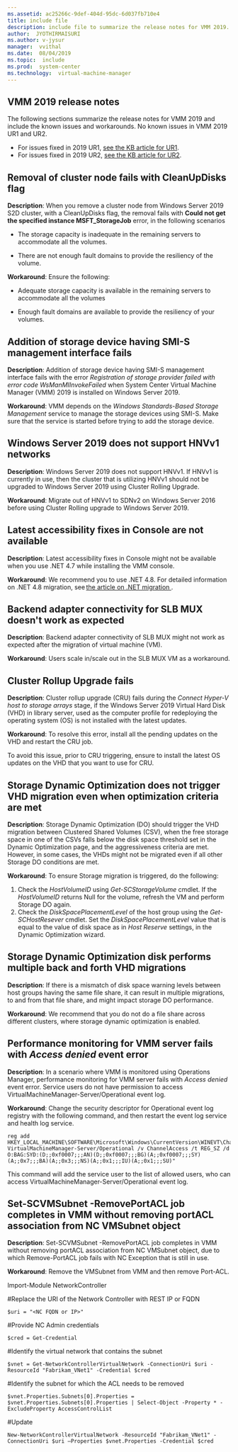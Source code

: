 ```yaml
---
ms.assetid: ac25266c-9def-404d-95dc-6d037fb710e4
title: include file
description: include file to summarize the release notes for VMM 2019.
author:  JYOTHIRMAISURI
ms.author: v-jysur
manager:  vvithal
ms.date:  08/04/2019
ms.topic:  include
ms.prod:  system-center
ms.technology:  virtual-machine-manager
---
```


## VMM 2019 release notes

The following sections summarize the release notes for VMM 2019 and include the known issues and workarounds.
No known issues in VMM 2019 UR1 and UR2.

- For issues fixed in 2019 UR1, [see the KB article for UR1](https://support.microsoft.com/help/4533411/update-rollup-1-for-system-center-virtual-machine-manager-2019).
- For issues fixed in 2019 UR2, [see the KB article for UR2](https://support.microsoft.com/help/4569533).

## Removal of cluster node fails with CleanUpDisks flag

 **Description**: When you remove a cluster node from Windows Server 2019 S2D cluster, with a CleanUpDisks flag, the removal fails with **Could not get the specified instance MSFT_StorageJob** error, in the following scenarios

  - The storage capacity is inadequate in the remaining servers to accommodate all the volumes.

  - There are not enough fault domains to provide the resiliency of the volume.  

**Workaround**: Ensure the following:

-  Adequate storage capacity is available in the remaining servers to accommodate all the volumes

-  Enough fault domains are available to provide the resiliency of your volumes.  

## Addition of storage device having SMI-S management interface fails

**Description**: Addition of storage device having SMI-S management interface fails with the error *Registration of storage provider failed with error code WsManMIInvokeFailed* when System Center Virtual Machine Manager (VMM) 2019 is installed on Windows Server 2019.  

**Workaround**: VMM depends on the *Windows Standards-Based Storage Management* service to manage the storage devices using SMI-S. Make sure that the service is started before trying to add the storage device.  

## Windows Server 2019 does not support HNVv1 networks

**Description**: Windows Server 2019 does not support HNVv1. If HNVv1 is currently in use, then the cluster that is utilizing HNVv1 should not be upgraded to Windows Server 2019 using Cluster Rolling Upgrade.

**Workaround**: Migrate out of HNVv1 to SDNv2 on Windows Server 2016 before using Cluster Rolling upgrade to Windows Server 2019.

## Latest accessibility fixes in Console are not available

**Description**: Latest accessibility fixes in Console might not be available when you use .NET 4.7 while installing the VMM console.

**Workaround**: We recommend you to use .NET 4.8. For detailed information on .NET 4.8 migration, see [the article on .NET migration
 ](https://docs.microsoft.com/dotnet/framework/migration-guide/).    

## Backend adapter connectivity for SLB MUX doesn't work as expected

**Description**: Backend adapter connectivity of SLB MUX might not work as expected after the migration of virtual machine (VM).

**Workaround**: Users scale in/scale out in the SLB MUX VM as a workaround.

## Cluster Rollup Upgrade fails

**Description**: Cluster rollup upgrade (CRU) fails during the *Connect Hyper-V host to storage arrays* stage, if the Windows Server 2019 Virtual Hard Disk (VHD) in library server, used as the computer profile for redeploying the operating system (OS) is not installed with the latest updates.

**Workaround**: To resolve this error, install all the pending updates on the VHD and restart the CRU job.

To avoid this issue, prior to CRU triggering, ensure to install the latest OS updates on the VHD that you want to use for CRU.  

## Storage Dynamic Optimization does not trigger VHD migration even when optimization criteria are met

**Description**: Storage Dynamic Optimization (DO) should trigger the VHD migration between Clustered Shared Volumes (CSV),  when the free storage space in one of the CSVs falls below the disk space threshold set in the Dynamic Optimization page, and the aggressiveness criteria are met. However, in some cases, the VHDs might not be migrated even if all other Storage DO conditions are met.

**Workaround**: To ensure Storage migration is triggered, do the following:
1.	Check the *HostVolumeID* using *Get-SCStorageVolume* cmdlet. If the *HostVolumeID* returns Null for the volume, refresh the VM and perform Storage DO again.
2.	Check the *DiskSpacePlacementLevel* of the host group using the *Get-SCHostResever* cmdlet. Set the *DiskSpacePlacementLevel* value that is equal to the value of disk space as in *Host Reserve* settings, in the Dynamic Optimization wizard.

## Storage Dynamic Optimization disk performs multiple back and forth VHD migrations

**Description**: If there is a mismatch of disk space warning levels between host groups having the same file share, it can result in multiple migrations, to and from that file share, and might impact storage DO performance.

**Workaround**: We recommend that you do not do a file share across different clusters, where storage dynamic optimization is enabled.

## Performance monitoring for VMM server fails with *Access denied* event error

**Description**: In a scenario where VMM is monitored using Operations Manager, performance monitoring for VMM server fails with *Access denied*  event error. Service users do not have permission to access VirtualMachineManager-Server/Operational event log.

**Workaround**: Change the security descriptor for Operational event log registry with the following command, and then restart the event log service and health log service.

```
reg add HKEY_LOCAL_MACHINE\SOFTWARE\Microsoft\Windows\CurrentVersion\WINEVT\Channels\Microsoft-VirtualMachineManager-Server/Operational /v ChannelAccess /t REG_SZ /d O:BAG:SYD:(D;;0xf0007;;;AN)(D;;0xf0007;;;BG)(A;;0xf0007;;;SY)(A;;0x7;;;BA)(A;;0x3;;;NS)(A;;0x1;;;IU)(A;;0x1;;;SU)"
```
This command will add the service user to the list of allowed users, who can access VirtualMachineManager-Server/Operational event log.

## Set-SCVMSubnet -RemovePortACL job completes in VMM without removing portACL association from NC VMSubnet object

**Description**: Set-SCVMSubnet -RemovePortACL job completes in VMM without removing portACL association from NC VMSubnet object, due to which Remove-PortACL job fails with NC Exception that is still in use.

**Workaround**: Remove the VMSubnet from VMM and then remove Port-ACL.

 Import-Module NetworkController

 #Replace the URI of the Network Controller with REST IP or FQDN

 ```
 $uri = "<NC FQDN or IP>"

 ```

 #Provide NC Admin credentials

 ```
 $cred = Get-Credential

 ```

 #Identify the virtual network that contains the subnet

 ```
 $vnet = Get-NetworkControllerVirtualNetwork -ConnectionUri $uri -ResourceId "Fabrikam_VNet1" -Credential $cred

 ```

 #Identify the subnet for which the ACL needs to be removed

 ```
 $vnet.Properties.Subnets[0].Properties = $vnet.Properties.Subnets[0].Properties | Select-Object -Property * -ExcludeProperty AccessControlList

 ```

 #Update

 ```
 New-NetworkControllerVirtualNetwork -ResourceId "Fabrikam_VNet1" -ConnectionUri $uri –Properties $vnet.Properties -Credential $cred

 ```

